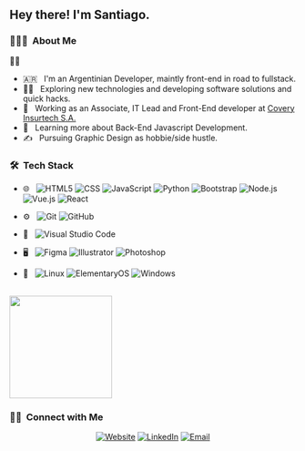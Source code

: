 <h2> Hey there! I'm Santiago.</h2>

<h3> 👨🏻‍💻 &nbsp;About Me </h3>🕵️‍♂️
<ul>
  <li> 🇦🇷 &nbsp; I'm an Argentinian Developer, maintly front-end in road to fullstack.</li>
  <li>🕵️‍♂️ &nbsp; Exploring new technologies and developing software solutions and quick hacks.</li>
  <li>💼 &nbsp; Working as an Associate, IT Lead and Front-End developer at <a href="https://covery.tech">Covery Insurtech S.A.</a></li>
  <li>🌱 &nbsp; Learning more about Back-End Javascript Development.</li>
  <li>✍️ &nbsp; Pursuing Graphic Design as hobbie/side hustle.</li>
</ul>

<h3> 🛠 &nbsp;Tech Stack</h3>

- 🌐 &nbsp;
  ![HTML5](https://img.shields.io/badge/-HTML5-333333?style=flat&logo=HTML5)
  ![CSS](https://img.shields.io/badge/-CSS-333333?style=flat&logo=CSS3&logoColor=1572B6)
  ![JavaScript](https://img.shields.io/badge/-JavaScript-333333?style=flat&logo=javascript)
  ![Python](https://img.shields.io/badge/Python-333333?style=flat&logo=python)
  ![Bootstrap](https://img.shields.io/badge/-Bootstrap-333333?style=flat&logo=bootstrap&logoColor=563D7C)
  ![Node.js](https://img.shields.io/badge/-Node.js-333333?style=flat&logo=node.js)
  ![Vue.js](https://img.shields.io/badge/Vue.js-333333?style=flat&logo=vuedotjs&logoColor=4FC08D)
  ![React](https://img.shields.io/badge/React-333333?style=flat&logo=react&logoColor=4FC08D)


- ⚙️ &nbsp;
  ![Git](https://img.shields.io/badge/-Git-333333?style=flat&logo=git)
  ![GitHub](https://img.shields.io/badge/-GitHub-333333?style=flat&logo=github)
- 🔧 &nbsp;
  ![Visual Studio Code](https://img.shields.io/badge/-Visual%20Studio%20Code-333333?style=flat&logo=visual-studio-code&logoColor=007ACC)  
- 🖥 &nbsp;
  ![Figma](https://img.shields.io/badge/-Figma-333333?style=flat&logo=figma)
  ![Illustrator](https://img.shields.io/badge/-Illustrator-333333?style=flat&logo=adobe-illustrator)
  ![Photoshop](https://img.shields.io/badge/-Photoshop-333333?style=flat&logo=adobe-photoshop)
- 💾 &nbsp;
  ![Linux](https://img.shields.io/badge/-Linux-333333?style=flat&logo=linux&logoColor=ffffff)
  ![ElementaryOS](https://img.shields.io/badge/-ElementaryOS-333333?style=flat&logo=elementary&logoColor=3689e6)
  ![Windows](https://img.shields.io/badge/-Windows-333333?style=flat&logo=windows&logoColor=007ACC)

<br/>

<a href="https://github.com/sansito84">
  <img height="180em" src="https://github-readme-stats.vercel.app/api?username=sansito84&theme=buefy&show_icons=false" />
</a>

<br/>

<h3> 🤝🏻 &nbsp;Connect with Me </h3>

<p align="center">
<a href="https://santiagosito.online"><img alt="Website" src="https://img.shields.io/badge/Website-grey?style=flat-square&logo=google-chrome"></a>
<a href="https://www.linkedin.com/in/santiagosito48ab8444"><img alt="LinkedIn" src="https://img.shields.io/badge/LinkedIn-Santiago%20Sito-blue?style=flat-square&logo=linkedin"></a>
<a href="mailto:santiagosito@gmail.com"><img alt="Email" src="https://img.shields.io/badge/Email-santiagosito@gmail.com-blue?style=flat-square&logo=gmail"></a>
</p>


<!--
**sansito84/sansito84** is a ✨ _special_ ✨ repository because its `README.md` (this file) appears on your GitHub profile.

Here are some ideas to get you started:

- 🔭 I’m currently working on ...
- 🌱 I’m currently learning ...
- 👯 I’m looking to collaborate on ...
- 🤔 I’m looking for help with ...
- 💬 Ask me about ...
- 📫 How to reach me: ...
- 😄 Pronouns: ...
- ⚡ Fun fact: ...
-->
